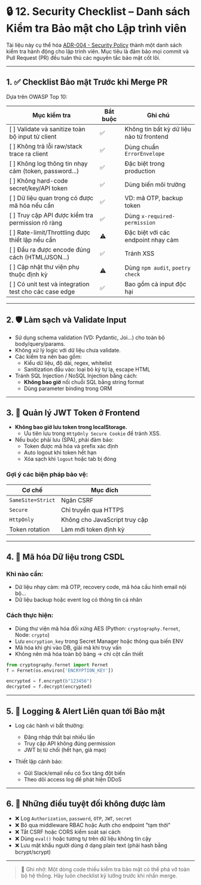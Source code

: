 # 🔒 12. Security Checklist – Danh sách Kiểm tra Bảo mật cho Lập trình viên

Tài liệu này cụ thể hóa [ADR-004 - Security Policy](../ADR/adr-004-security.md) thành một danh sách kiểm tra hành động cho lập trình viên. Mục tiêu là đảm bảo mọi commit và Pull Request (PR) đều tuân thủ các nguyên tắc bảo mật cốt lõi.

---

## 1. ✅ Checklist Bảo mật Trước khi Merge PR

Dựa trên OWASP Top 10:

| Mục kiểm tra                                          | Bắt buộc | Ghi chú |
|--------------------------------------------------------|----------|---------|
| [ ] Validate và sanitize toàn bộ input từ client       | ✅       | Không tin bất kỳ dữ liệu nào từ frontend |
| [ ] Không trả lỗi raw/stack trace ra client            | ✅       | Dùng chuẩn `ErrorEnvelope` |
| [ ] Không log thông tin nhạy cảm (token, password...)  | ✅       | Đặc biệt trong production |
| [ ] Không hard-code secret/key/API token               | ✅       | Dùng biến môi trường |
| [ ] Dữ liệu quan trọng có được mã hóa nếu cần          | ✅       | VD: mã OTP, backup token |
| [ ] Truy cập API được kiểm tra permission rõ ràng      | ✅       | Dùng `x-required-permission` |
| [ ] Rate-limit/Throttling được thiết lập nếu cần       | ⚠️       | Đặc biệt với các endpoint nhạy cảm |
| [ ] Đầu ra được encode đúng cách (HTML/JSON...)        | ✅       | Tránh XSS |
| [ ] Cập nhật thư viện phụ thuộc định kỳ                | ⚠️       | Dùng `npm audit`, `poetry check` |
| [ ] Có unit test và integration test cho các case edge | ✅       | Bao gồm cả input độc hại |

---

## 2. 🛡️ Làm sạch và Validate Input

- Sử dụng schema validation (VD: Pydantic, Joi...) cho toàn bộ body/query/params.
- Không xử lý logic với dữ liệu chưa validate.
- Các kiểm tra nên bao gồm:
  - Kiểu dữ liệu, độ dài, regex, whitelist
  - Sanitization đầu vào: loại bỏ ký tự lạ, escape HTML
- Tránh SQL Injection / NoSQL Injection bằng cách:
  - **Không bao giờ** nối chuỗi SQL bằng string format
  - Dùng parameter binding trong ORM

---

## 3. 🔐 Quản lý JWT Token ở Frontend

- **Không bao giờ lưu token trong localStorage.**
  - Ưu tiên lưu trong `HttpOnly Secure Cookie` để tránh XSS.
- Nếu buộc phải lưu (SPA), phải đảm bảo:
  - Token được mã hóa và prefix xác định
  - Auto logout khi token hết hạn
  - Xóa sạch khi `logout` hoặc tab bị đóng

### Gợi ý các biện pháp bảo vệ:

| Cơ chế             | Mục đích                        |
|--------------------|----------------------------------|
| `SameSite=Strict`  | Ngăn CSRF                        |
| `Secure`           | Chỉ truyền qua HTTPS             |
| `HttpOnly`         | Không cho JavaScript truy cập    |
| Token rotation     | Làm mới token định kỳ            |

---

## 4. 🔏 Mã hóa Dữ liệu trong CSDL

### Khi nào cần:
- Dữ liệu nhạy cảm: mã OTP, recovery code, mã hóa cấu hình email nội bộ...
- Dữ liệu backup hoặc event log có thông tin cá nhân

### Cách thực hiện:
- Dùng thư viện mã hóa đối xứng AES (Python: `cryptography.fernet`, Node: `crypto`)
- Lưu `encryption_key` trong Secret Manager hoặc thông qua biến ENV
- Mã hóa khi ghi vào DB, giải mã khi truy vấn
- Không nên mã hóa toàn bộ bảng → chỉ cột cần thiết

```python
from cryptography.fernet import Fernet
f = Fernet(os.environ['ENCRYPTION_KEY'])

encrypted = f.encrypt(b"123456")
decrypted = f.decrypt(encrypted)
```

---

## 5. 🚨 Logging & Alert Liên quan tới Bảo mật

* Log các hành vi bất thường:

  * Đăng nhập thất bại nhiều lần
  * Truy cập API không đúng permission
  * JWT bị từ chối (hết hạn, giả mạo)
* Thiết lập cảnh báo:

  * Gửi Slack/email nếu có 5xx tăng đột biến
  * Theo dõi access log để phát hiện DDoS

---

## 6. 🚫 Những điều tuyệt đối không được làm

* ❌ Log `Authorization`, `password`, `OTP`, `JWT`, `secret`
* ❌ Bỏ qua middleware RBAC hoặc Auth cho endpoint "tạm thời"
* ❌ Tắt CSRF hoặc CORS kiểm soát sai cách
* ❌ Dùng `eval()` hoặc tương tự trên dữ liệu không tin cậy
* ❌ Lưu mật khẩu người dùng ở dạng plain text (phải hash bằng bcrypt/scrypt)

---

> 📌 Ghi nhớ: Một dòng code thiếu kiểm tra bảo mật có thể phá vỡ toàn bộ hệ thống. Hãy luôn checklist kỹ lưỡng trước khi nhấn merge.

